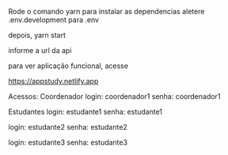 Rode o comando yarn para instalar as dependencias
aletere .env.development para .env

depois, yarn start

informe a url da api

para ver aplicação funcional, acesse

https://appstudy.netlify.app

Acessos:
Coordenador
login: coordenador1
senha: coordenador1

Estudantes
login: estudante1
senha: estudante1

login: estudante2
senha: estudante2

login: estudante3
senha: estudante3